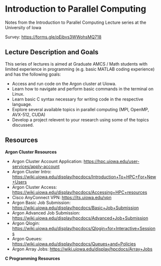 # Introduction to Parallel Computing
Notes from the Introduction to Parallel Computing Lecture series at the University of Iowa

Survey: https://forms.gle/pEibvs3WWohsMQ718

## Lecture Description and Goals

This series of lectures is aimed at Graduate AMCS / Math students with limited experience in programming (e.g. basic MATLAB coding experience) and has the following goals:
- Access and run code on the Argon cluster at Uiowa.
- Learn how to navigate and perform basic commands in the terminal on Linux.
- Learn basic C syntax necessary for writing code in the respective language.
- Explore several available topics in parallel computing (MPI, OpenMP, AVX-512, CUDA)
- Develop a project relevent to your research using some of the topics discussed.


## Resources

**Argon Cluster Resources**
- Argon Cluster Account Application: https://hpc.uiowa.edu/user-services/apply-account
- Argon Cluster Intro: https://wiki.uiowa.edu/display/hpcdocs/Introduction+To+HPC+For+New+Users
- Argon Cluster Access: https://wiki.uiowa.edu/display/hpcdocs/Accessing+HPC+resources
- Cisco AnyConnect VPN: https://its.uiowa.edu/vpn
- Argon Basic Job Submission: https://wiki.uiowa.edu/display/hpcdocs/Basic+Job+Submission
- Argon Advanced Job Submission: https://wiki.uiowa.edu/display/hpcdocs/Advanced+Job+Submission
- Argon Qlogin: https://wiki.uiowa.edu/display/hpcdocs/Qlogin+for+Interactive+Sessions
- Argon Queues: https://wiki.uiowa.edu/display/hpcdocs/Queues+and+Policies
- Argon Array Jobs: https://wiki.uiowa.edu/display/hpcdocs/Array+Jobs

**C Programming Resources**
